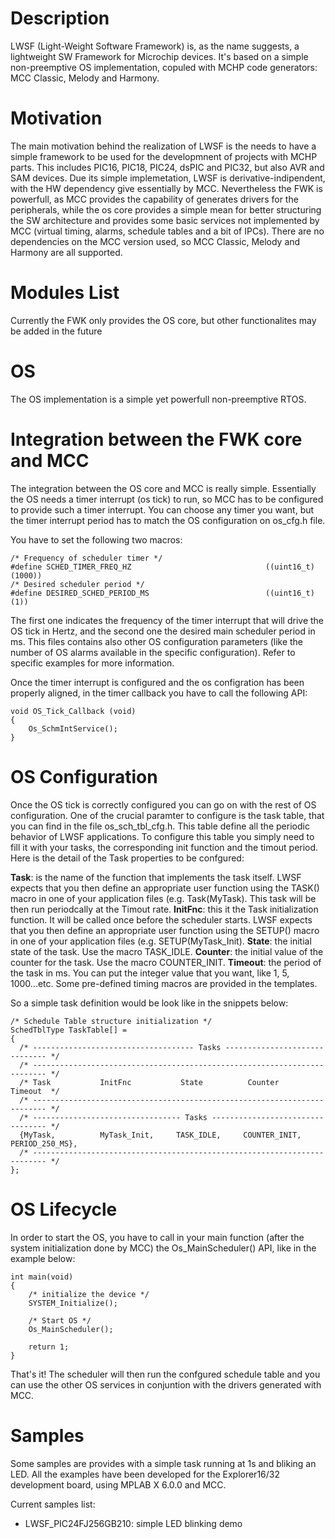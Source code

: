 # Description
LWSF (Light-Weight Software Framework) is, as the name suggests, a lightweight SW Framework for Microchip devices. It's based on a simple non-preemptive OS implementation, copuled with MCHP code generators: MCC Classic, Melody and Harmony.

# Motivation
The main motivation behind the realization of LWSF is the needs to have a simple framework to be used for the developmnent of projects with MCHP parts. This includes PIC16, PIC18, PIC24, dsPIC and PIC32, but also AVR and SAM devices. Due its simple implemetation, LWSF is derivative-indipendent, with the HW dependency give essentially by MCC. Nevertheless the FWK is powerfull, as MCC provides the capability of generates drivers for the peripherals, while the os core provides a simple mean for better structuring the SW architecture and provides some basic services not implemented by MCC (virtual timing, alarms, schedule tables and a bit of IPCs). There are no dependencies on the MCC version used, so MCC Classic, Melody and Harmony are all supported. 

# Modules List
Currently the FWK only provides the OS core, but other functionalites may be added in the future

# OS
The OS implementation is a simple yet powerfull non-preemptive RTOS. 

# Integration between the FWK core and MCC
The integration between the OS core and MCC is really simple. Essentially the OS needs a timer interrupt (os tick) to run, so MCC has to be configured to provide such a timer interrupt. You can choose any timer you want, but the timer interrupt period has to match the OS configuration on os_cfg.h file. 

You have to set the following two macros:

```
/* Frequency of scheduler timer */
#define SCHED_TIMER_FREQ_HZ                              ((uint16_t)(1000))
/* Desired scheduler period */
#define DESIRED_SCHED_PERIOD_MS                          ((uint16_t)(1))
```

The first one indicates the frequency of the timer interrupt that will drive the OS tick in Hertz, and the second one the desired main scheduler period in ms. This files contains also other OS configuration parameters (like the number of OS alarms available in the specific configuration). Refer to specific examples for more information.

Once the timer interrupt is configured and the os configration has been properly aligned, in the timer callback you have to call the following API:

```
void OS_Tick_Callback (void)
{
    Os_SchmIntService();
}
```

# OS Configuration
Once the OS tick is correctly configured you can go on with the rest of OS configuration. One of the crucial paramter to configure is the task table, that you can find in the file os_sch_tbl_cfg.h. This table define all the periodic behavior of LWSF applications. To configure this table you simply need to fill it with your tasks, the corresponding init function and the timout period. Here is the detail of the Task properties to be confgured:

**Task**: is the name of the function that implements the task itself. LWSF expects that you then define an appropriate user function using the TASK() macro in one of your application files (e.g. Task(MyTask). This task will be then run periodcally at the Timout rate.
**InitFnc**: this it the Task initialization function. It will be called once before the scheduler starts. LWSF expects that you then define an appropriate user function using the SETUP() macro in one of your application files (e.g. SETUP(MyTask_Init). 
**State**: the initial state of the task. Use the macro TASK_IDLE.
**Counter**: the initial value of the counter for the task. Use the macro COUNTER_INIT.
**Timeout**: the period of the task in ms. You can put the integer value that you want, like 1, 5, 1000...etc. Some pre-defined timing macros are provided in the templates.

So a simple task definition would be look like in the snippets below:

```
/* Schedule Table structure initialization */
SchedTblType TaskTable[] =
{
  /* ------------------------------------ Tasks ------------------------------ */ 
  /* ------------------------------------------------------------------------- */
  /* Task           InitFnc           State          Counter          Timeout  */
  /* ------------------------------------------------------------------------- */   
  /* --------------------------------- Tasks --------------------------------- */   
  {MyTask,          MyTask_Init,     TASK_IDLE,     COUNTER_INIT,    PERIOD_250_MS}, 
  /* ------------------------------------------------------------------------- */
};
```
# OS Lifecycle
In order to start the OS, you have to call in your main function (after the system initialization done by MCC) the Os_MainScheduler() API, like in the example below:

```
int main(void)
{
    /* initialize the device */
    SYSTEM_Initialize();
    
    /* Start OS */
    Os_MainScheduler();

    return 1;
}
```

That's it! The scheduler will then run the confgured schedule table and you can use the other OS services in conjuntion with the drivers generated with MCC.

# Samples
Some samples are provides with a simple task running at 1s and bliking an LED. All the examples have been developed for the Explorer16/32 development board, using MPLAB X 6.0.0 and MCC.

Current samples list:
- LWSF_PIC24FJ256GB210: simple LED blinking demo
